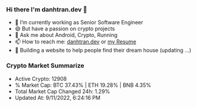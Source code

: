### Hi there I'm danhtran.dev 👋

- 🔭 I’m currently working as Senior Software Engineer
- 😄 But have a passion on crypto projects
- 💬 Ask me about Android, Crypto, Running 
- 📫 How to reach me: <a href="https://danhtran.dev" target="_blank">danhtran.dev</a> or <a href="Developer-Resume.pdf" target="_blank">my Resume</a>
- 🌱 Building a website to help people find their dream house (updating ...)

### Crypto Market Summarize
- Active Crypto: 12908
- % Market Cap: BTC 37.43% | ETH 19.28% | BNB 4.35%
- Total Market Cap Changed 24h: 1.29%
- Updated At: 9/11/2022, 6:24:16 PM
